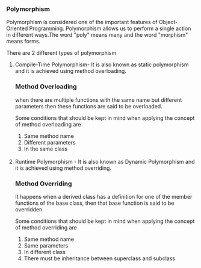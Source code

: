 <h3>Polymorphism</h3>

Polymorphism is considered one of the important features of Object-Oriented Programming. Polymorphism allows us to perform a single action in different ways.The word "poly" means many and the word "morphism" means forms. 

There are 2 different types of polymorphism

<ol>
  <li>Compile-Time Polymorphism- It is also known as static polymorphism and it is achieved using method overloading.</li>

  <h3>Method Overloading</h3>

  when there are multiple functions with the same name but different parameters then these functions are said to be overloaded.

Some conditions that should be kept in mind when applying the concept of method overloading are
  <ol>
    <li>Same method name</li>
    <li>Different parameters</li>
    <li>In the same class</li>
  </ol>
  <br>
  <li>Runtime Polymorphism - It is also known as Dynamic Polymorphism and it is achieved using method overriding.</li>

  <h3>Method Overriding</h3>

  It happens when a derived class has a definition for one of the member functions of the base class, then that base function is said to be overridden.

Some conditions that should be kept in mind when applying the concept of method overriding are
  <ol>
    <li>Same method name</li>
    <li>Same parameters</li>
    <li>In different class</li>
    <li>There must be inheritance between superclass and subclass</li>
  </ol>
